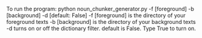 To run the program:
python noun_chunker_generator.py -f [foreground] -b [background] -d [default: False]
-f [foreground] is the directory of your foreground texts
-b [background] is the directory of your background texts
-d turns on or off the dictionary filter. default is False. Type True to turn on. 
